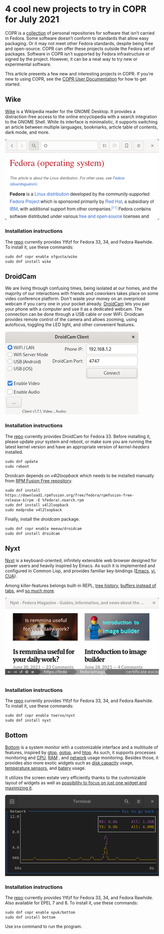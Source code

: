 # 4 cool new projects to try in COPR for July 2021

COPR is a [collection][copr] of personal repositories for software
that isn’t carried in Fedora. Some software doesn’t conform to
standards that allow easy packaging. Or it may not meet other Fedora
standards, despite being free and open-source. COPR can offer these
projects outside the Fedora set of packages. Software in COPR isn’t
supported by Fedora infrastructure or signed by the project. However,
it can be a neat way to try new or experimental software.

This article presents a few new and interesting projects in COPR. If
you’re new to using COPR, see the [COPR User Documentation][copr-docs]
for how to get started.


## Wike
[Wike][wike] is a Wikipedia reader for the GNOME Desktop. It provides
a distraction-free access to the online encyclopedia with a search
integration to the GNOME Shell. While its interface is minimalistic,
it supports switching an article between multiple languages,
bookmarks, article table of contents, dark mode, and more.

![Wike][wike-img]

### Installation instructions

The [repo][wike-copr] currently provides Ytfzf for Fedora
33, 34, and Fedora Rawhide. To install it, use these commands:

```
sudo dnf copr enable xfgusta/wike
sudo dnf install wike
```


## DroidCam
We are living through confusing times, being isolated at our homes, and
the majority of our interactions with friends and coworkers takes
place on some video conference platform. Don't waste your money on an
overpriced webcam if you carry one in your pocket already.
[DroidCam][droidcam] lets you pair your phone with a computer and use
it as a dedicated webcam. The connection can be done through a USB
cable or over WiFi. Droidcam provides remote control of the camera and
allows zooming, using autofocus, toggling the LED light, and other
convenient features.

![DroidCam][droidcam-img]

### Installation instructions

The [repo][droidcam-copr] currently provides DroidCam for Fedora 33.
Before installing it, please update your system and reboot, or make sure you are
running the latest kernel version and have an appropriate version of
_kernel-headers_ installed.

```
sudo dnf update
sudo reboot
```

Droidcam depends on _v4l2loopback_ which needs to be installed manually from
[RPM Fusion Free repository][rpm-fusion-free-repository].

```
sudo dnf install https://download1.rpmfusion.org/free/fedora/rpmfusion-free-release-$(rpm -E %fedora).noarch.rpm
sudo dnf install v4l2loopback
sudo modprobe v4l2loopback
```

Finally, install the _droidcam_ package.

```
sudo dnf copr enable meeuw/droidcam
sudo dnf install droidcam
```


## Nyxt
[Nyxt][nyxt] is a keyboard-oriented, infinitely extensible web browser
designed for power users and  heavily inspired by Emacs. As such it is
implemented and configured in Common Lisp, and provides familiar
key-bindings ([Emacs][emacs], [vi][vi], [CUA][cua]).

Among killer-features belongs built-in REPL,
[tree history][nyxt-history], [buffers instead of tabs][nyxt-buffers],
and [so much more][nyxt].

![Nyxt][nyxt-img]

### Installation instructions

The [repo][nyxt-copr] currently provides Ytfzf for Fedora
33, 34, and Fedora Rawhide. To install it, use these commands:

```
sudo dnf copr enable teervo/nyxt
sudo dnf install nyxt
```


## Bottom
[Bottom][bottom] is a system monitor with a customizable interface and
a multitude of features, inspired by [gtop][gtop], [gotop][gotop],
and [htop][htop]. As such, it supports processes monitoring and
[CPU][bottom-cpu],
[RAM][bottom-ram] , and [network][bottom-network] usage monitoring. Besides those, it provides also
more exotic widgets such as [disk capacity][bottom-disk] usage, [temperature sensors][bottom-temp],
and [batery][bottom-battery] usage.

It utilizes the screen estate very efficiently thanks to the
customizable layout of widgets as well as
[possibility to focus on just one widget and maximizing it][expansion].

![Bottom][bottom-img]

### Installation instructions

The [repo][glow-copr] currently provides Ytfzf for Fedora
33, 34, and Fedora Rawhide. Also available for EPEL 7 and 8.
To install it, use these commands:

```
sudo dnf copr enable opuk/bottom
sudo dnf install bottom
```

Use `btm` command to run the program.



[copr]: https://copr.fedorainfracloud.org/
[copr-docs]: https://docs.pagure.org/copr.copr/user_documentation.html

[wike]: https://github.com/hugolabe/Wike
[wike-copr]: https://copr.fedorainfracloud.org/coprs/xfgusta/wike/
[wike-img]: img/wike.png

[droidcam]: https://www.dev47apps.com/
[droidcam-copr]: https://copr.fedorainfracloud.org/coprs/meeuw/droidcam/builds/
[droidcam-img]: img/droidcam.png
[rpm-fusion-free-repository]: https://docs.fedoraproject.org/en-US/quick-docs/setup_rpmfusion/#proc_enabling-the-rpmfusion-repositories-using-command-line-utilities_enabling-the-rpmfusion-repositories

[nyxt]: https://nyxt.atlas.engineer/
[nyxt-copr]: https://copr.fedorainfracloud.org/coprs/teervo/nyxt/
[nyxt-img]: img/nyxt.png
[emacs]: https://en.wikipedia.org/wiki/Emacs
[vi]: https://en.wikipedia.org/wiki/Vim_(text_editor)
[cua]: https://en.wikipedia.org/wiki/IBM_Common_User_Access
[nyxt-history]: https://nyxt.atlas.engineer/#tree
[nyxt-buffers]: https://nyxt.atlas.engineer/#fuzzy

[bottom]: https://github.com/ClementTsang/bottom
[bottom-copr]: https://copr.fedorainfracloud.org/coprs/opuk/bottom/
[bottom-img]: img/bottom.png
[gtop]: https://github.com/aksakalli/gtop
[gotop]: https://github.com/xxxserxxx/gotop
[htop]: https://github.com/htop-dev/htop/
[expansion]: https://clementtsang.github.io/bottom/nightly/usage/general-usage/#expansion
[bottom-cpu]: https://clementtsang.github.io/bottom/nightly/usage/widgets/cpu/
[bottom-ram]: https://clementtsang.github.io/bottom/nightly/usage/widgets/memory/
[bottom-network]: https://clementtsang.github.io/bottom/nightly/usage/widgets/network/
[bottom-disk]: https://clementtsang.github.io/bottom/nightly/usage/widgets/disk/
[bottom-temp]: https://clementtsang.github.io/bottom/nightly/usage/widgets/temperature/
[bottom-battery]: https://clementtsang.github.io/bottom/nightly/usage/widgets/battery/

[glow]: https://github.com/charmbracelet/glow
[glow-copr]: https://copr.fedorainfracloud.org/coprs/keefle/glow/
[glow-img]: img/glow.png
